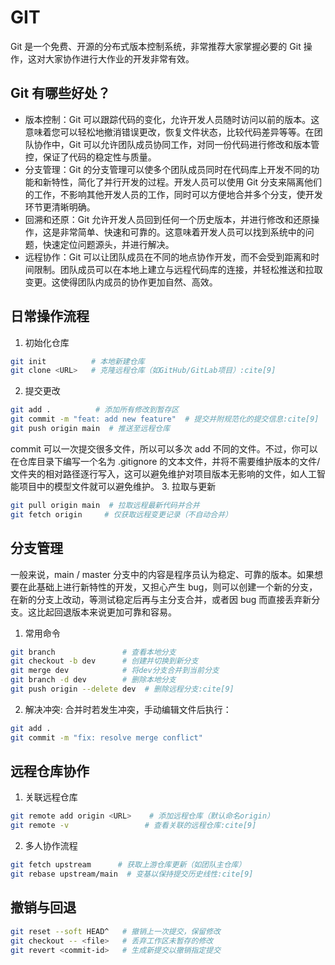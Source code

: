 # GIT
Git 是一个免费、开源的分布式版本控制系统，非常推荐大家掌握必要的 Git 操作，这对大家协作进行大作业的开发非常有效。

## Git 有哪些好处？

- 版本控制：Git 可以跟踪代码的变化，允许开发人员随时访问以前的版本。这意味着您可以轻松地撤消错误更改，恢复文件状态，比较代码差异等等。在团队协作中，Git 可以允许团队成员协同工作，对同一份代码进行修改和版本管控，保证了代码的稳定性与质量。
- 分支管理：Git 的分支管理可以使多个团队成员同时在代码库上开发不同的功能和新特性，简化了并行开发的过程。开发人员可以使用 Git 分支来隔离他们的工作，不影响其他开发人员的工作，同时可以方便地合并多个分支，使开发环节更清晰明确。
- 回溯和还原：Git 允许开发人员回到任何一个历史版本，并进行修改和还原操作，这是非常简单、快速和可靠的。这意味着开发人员可以找到系统中的问题，快速定位问题源头，并进行解决。
- 远程协作：Git 可以让团队成员在不同的地点协作开发，而不会受到距离和时间限制。团队成员可以在本地上建立与远程代码库的连接，并轻松推送和拉取变更。这使得团队内成员的协作更加自然、高效。



## 日常操作流程
1. 初始化仓库
```bash
git init          # 本地新建仓库
git clone <URL>   # 克隆远程仓库（如GitHub/GitLab项目）:cite[9]
```
2. 提交更改
```bash
git add .          # 添加所有修改到暂存区
git commit -m "feat: add new feature"  # 提交并附规范化的提交信息:cite[9]
git push origin main  # 推送至远程仓库
```
commit 可以一次提交很多文件，所以可以多次 add 不同的文件。不过，你可以在仓库目录下编写一个名为 .gitignore 的文本文件，并将不需要维护版本的文件/文件夹的相对路径逐行写入，这可以避免维护对项目版本无影响的文件，如人工智能项目中的模型文件就可以避免维护。
3. 拉取与更新
```bash
git pull origin main  # 拉取远程最新代码并合并
git fetch origin     # 仅获取远程变更记录（不自动合并）
```
## 分支管理
一般来说，main / master 分支中的内容是程序员认为稳定、可靠的版本。如果想要在此基础上进行新特性的开发，又担心产生 bug，则可以创建一个新的分支，在新的分支上改动，等测试稳定后再与主分支合并，或者因 bug 而直接丢弃新分支。这比起回退版本来说更加可靠和容易。

1. 常用命令
```bash
git branch               # 查看本地分支
git checkout -b dev      # 创建并切换到新分支
git merge dev            # 将dev分支合并到当前分支
git branch -d dev        # 删除本地分支
git push origin --delete dev  # 删除远程分支:cite[9]
```
2. 解决冲突: 合并时若发生冲突，手动编辑文件后执行：
```bash
git add .
git commit -m "fix: resolve merge conflict"
```
## 远程仓库协作
1. 关联远程仓库
```bash
git remote add origin <URL>    # 添加远程仓库（默认命名origin）
git remote -v                 # 查看关联的远程仓库:cite[9]
```

2. 多人协作流程
```bash
git fetch upstream      # 获取上游仓库更新（如团队主仓库）
git rebase upstream/main  # 变基以保持提交历史线性:cite[9]
```

## 撤销与回退
```bash
git reset --soft HEAD^   # 撤销上一次提交，保留修改
git checkout -- <file>   # 丢弃工作区未暂存的修改
git revert <commit-id>   # 生成新提交以撤销指定提交
```